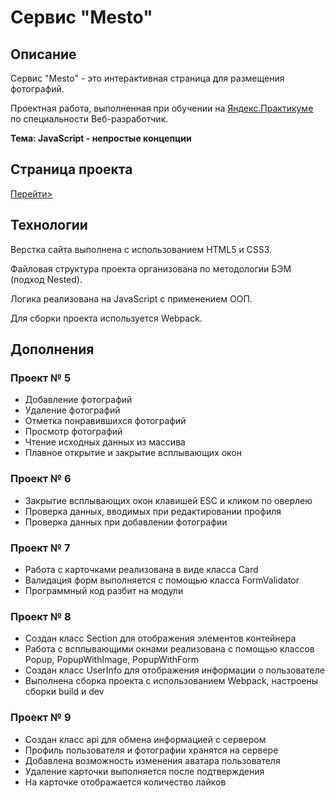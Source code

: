 # Сервис "Mesto"

## Описание

Сервис "Mesto" - это интерактивная страница для размещения фотографий.

Проектная работа, выполненная при обучении 
на [Яндекс.Практикуме](https://praktikum.yandex.ru/)
по специальности Веб-разработчик.

**Тема: JavaScript - непростые концепции**


## Страница проекта

[Перейти>](https://kateworks.github.io/mesto/)


## Технологии

Верстка сайта выполнена с использованием HTML5 и CSS3.

Файловая структура проекта организована по методологии БЭМ (подход Nested).

Логика реализована на JavaScript с применением ООП.

Для сборки проекта используется Webpack.


## Дополнения

### Проект № 5

* Добавление фотографий
* Удаление фотографий
* Отметка понравившихся фотографий
* Просмотр фотографий
* Чтение исходных данных из массива
* Плавное открытие и закрытие всплывающих окон

### Проект № 6

* Закрытие всплывающих окон клавишей ESC и кликом по оверлею
* Проверка данных, вводимых при редактировании профиля
* Проверка данных при добавлении фотографии

### Проект № 7

* Работа с карточками реализована в виде класса Card
* Валидация форм выполняется с помощью класса FormValidator
* Программный код разбит на модули

### Проект № 8

* Создан класс Section для отображения элементов контейнера
* Работа с всплывающими окнами реализована с помощью
  классов Popup, PopupWithImage, PopupWithForm
* Создан класс UserInfo для отображения информации о пользователе
* Выполнена сборка проекта с использованием Webpack,
  настроены сборки build и dev

### Проект № 9

* Создан класс api для обмена информацией с сервером
* Профиль пользователя и фотографии хранятся на сервере
* Добавлена возможность изменения аватара пользователя
* Удаление карточки выполняется после подтверждения
* На карточке отображается количество лайков

